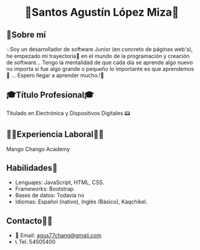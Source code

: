 # <p style="text-align:center;"> 🔖Santos Agustín López Miza🔖</p>

## 📝Sobre mí
💡Soy un desarrollador de software Junior (en concreto de páginas web's), he empezado mi trayectoria💼 en el mundo de la programación y creación de software... Tengo la mentalidad de que cada día se aprende algo nuevo no importa si fue algo grande o pequeño lo importante es que aprendemos📖 ... Espero llegar a aprender mucho.!🔭


## 🎓Título Profesional🎓
Titulado en Electrónica y Dispositivos Digitales 📟

## 👨‍💻Experiencia Laboral👨‍💻
Mango Chango Academy

## Habilidades🏅

- Lenguajes: JavaScript, HTML, CSS.
- Frameworks: Bootstrap.
- Bases de datos: Todavía no
- Idiomas: Español (nativo), Inglés (Básico), Kaqchikel.

## Contacto📲📲

- 📧 Email:  agus77chang@gmail.com
- 📞 Tel. 54505400
